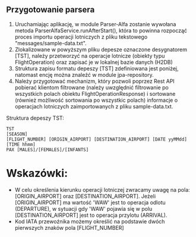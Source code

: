 ## Przygotowanie parsera

1. Uruchamiając aplikację, w module Parser-Alfa zostanie wywołana metoda ParserAlfaService.runAfterStart(), która to powinna rozpocząć proces importu operacji lotniczych z pliku tekstowego "messages/sample-data.txt".
2. Zlokalizowane w powyższym pliku depesze oznaczone desygnatorem [TST], należy przetworzyć na operacje lotnicze (obiekty typu FlightOperation) oraz zapisać je w lokalnej bazie danych (H2DB)
3. Struktura zapisu formatu depeszy [TST] zdefiniowana jest poniżej, natomast encję można znaleźć w module jpa-repository.
4. Należy przygotować mechanizm, który pozwoli poprzez Rest API pobierać klientom filtrowane (należy uwzględnić filtrowanie po wszystkich polach obiektu FlightOperationResponse) i sortowane (również możliwość sortowania po wszystkic polach) informacje o operacjach lotniczych zaimportowanych z pliku sample-data.txt. 


Struktura depeszy TST:
```
TST
[SEASON]
[FLIGHT_NUMBER] [ORIGIN_AIRPORT] [DESTINATION_AIRPORT] [DATE yyMMdd] [TIME hhmm]
PAX [MALES]/[FEMALES]/[INFANTS]
```

# Wskazówki:
- W celu określenia kierunku operacji lotniczej zwracamy uwagę na pola: [ORIGIN_AIRPORT] oraz [DESTINATION_AIRPORT]. Jeżeli [ORIGIN_AIRPORT] ma wartość 'WAW' jest to operacja odlotu (DEPARTURE), w sytuacji gdy 'WAW' pojawia się w polu [DESTINATION_AIRPORT] jest to operacja przylotu (ARRIVAL).
- Kod IATA przewoźnika możemy określić na podstawie dwóch pierwszych znaków pola [FLIGHT_NUMBER]  